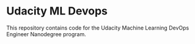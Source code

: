 # Udacity ML Devops

This repository contains code for the Udacity Machine Learning DevOps Engineer Nanodegree program.
